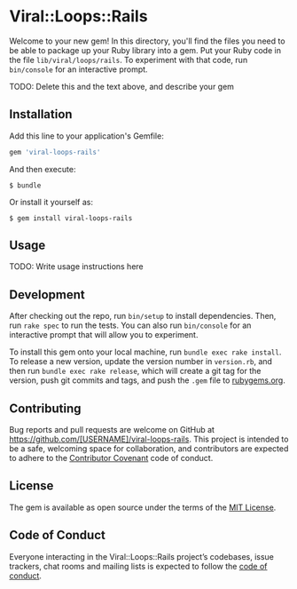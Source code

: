 # Viral::Loops::Rails

Welcome to your new gem! In this directory, you'll find the files you need to be able to package up your Ruby library into a gem. Put your Ruby code in the file `lib/viral/loops/rails`. To experiment with that code, run `bin/console` for an interactive prompt.

TODO: Delete this and the text above, and describe your gem

## Installation

Add this line to your application's Gemfile:

```ruby
gem 'viral-loops-rails'
```

And then execute:

    $ bundle

Or install it yourself as:

    $ gem install viral-loops-rails

## Usage

TODO: Write usage instructions here

## Development

After checking out the repo, run `bin/setup` to install dependencies. Then, run `rake spec` to run the tests. You can also run `bin/console` for an interactive prompt that will allow you to experiment.

To install this gem onto your local machine, run `bundle exec rake install`. To release a new version, update the version number in `version.rb`, and then run `bundle exec rake release`, which will create a git tag for the version, push git commits and tags, and push the `.gem` file to [rubygems.org](https://rubygems.org).

## Contributing

Bug reports and pull requests are welcome on GitHub at https://github.com/[USERNAME]/viral-loops-rails. This project is intended to be a safe, welcoming space for collaboration, and contributors are expected to adhere to the [Contributor Covenant](http://contributor-covenant.org) code of conduct.

## License

The gem is available as open source under the terms of the [MIT License](https://opensource.org/licenses/MIT).

## Code of Conduct

Everyone interacting in the Viral::Loops::Rails project’s codebases, issue trackers, chat rooms and mailing lists is expected to follow the [code of conduct](https://github.com/[USERNAME]/viral-loops-rails/blob/master/CODE_OF_CONDUCT.md).
